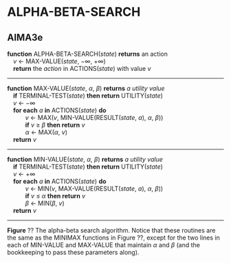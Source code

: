 # ALPHA-BETA-SEARCH

## AIMA3e
__function__ ALPHA-BETA-SEARCH(_state_) __returns__ an action  
&emsp;_v_ &larr; MAX\-VALUE(_state_, &minus;&infin;, &plus;&infin;)  
&emsp;__return__ the _action_ in ACTIONS(_state_) with value _v_  

---
__function__ MAX\-VALUE(_state_, _&alpha;_, _&beta;_) __returns__ _a utility value_  
&emsp;__if__ TERMINAL\-TEST(_state_) __then return__ UTILITY(_state_)  
&emsp;_v_ &larr; &minus;&infin;  
&emsp;__for each__ _a_ __in__ ACTIONS(_state_) __do__  
&emsp;&emsp;&emsp;_v_ &larr; MAX(_v_, MIN\-VALUE(RESULT(_state_, _a_), _&alpha;_, _&beta;_))  
&emsp;&emsp;&emsp;__if__ _v_ &ge; _&beta;_ __then return__ _v_  
&emsp;&emsp;&emsp;_&alpha;_ &larr; MAX(_&alpha;_, _v_)  
&emsp;__return__ _v_  

---
__function__ MIN\-VALUE(_state_, _&alpha;_, _&beta;_) __returns__ _a utility value_  
&emsp;__if__ TERMINAL\-TEST(_state_) __then return__ UTILITY(_state_)  
&emsp;_v_ &larr; &plus;&infin;  
&emsp;__for each__ _a_ __in__ ACTIONS(_state_) __do__  
&emsp;&emsp;&emsp;_v_ &larr; MIN(_v_, MAX\-VALUE(RESULT(_state_, _a_), _&alpha;_, _&beta;_))  
&emsp;&emsp;&emsp;__if__ _v_ &le; _&alpha;_ __then return__ _v_  
&emsp;&emsp;&emsp;_&beta;_ &larr; MIN(_&beta;_, _v_)  
&emsp;__return__ _v_  


---
__Figure__ ?? The alpha\-beta search algorithm. Notice that these routines are the same as the MINIMAX functions in Figure ??, except for the two lines in each of MIN\-VALUE and MAX\-VALUE that maintain _&alpha;_ and _&beta;_ (and the bookkeeping to pass these parameters along).
